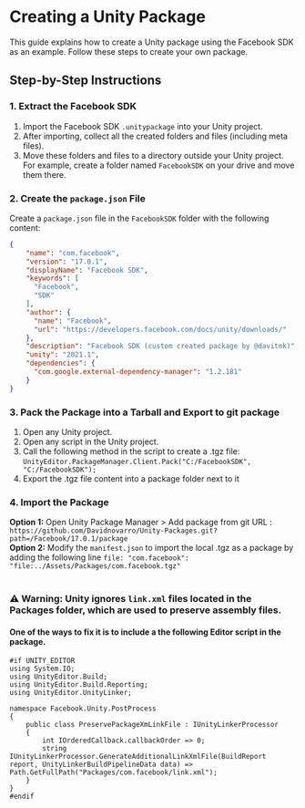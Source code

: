 # Creating a Unity Package

This guide explains how to create a Unity package using the Facebook SDK as an example. Follow these steps to create your own package.

## Step-by-Step Instructions

### 1. Extract the Facebook SDK

1. Import the Facebook SDK `.unitypackage` into your Unity project.
2. After importing, collect all the created folders and files (including meta files).
3. Move these folders and files to a directory outside your Unity project. For example, create a folder named `FacebookSDK` on your drive and move them there.

### 2. Create the `package.json` File

Create a `package.json` file in the `FacebookSDK` folder with the following content:

```json
{
    "name": "com.facebook",
    "version": "17.0.1",
    "displayName": "Facebook SDK",
    "keywords": [
      "Facebook",
      "SDK"
    ],
    "author": {
      "name": "Facebook",
      "url": "https://developers.facebook.com/docs/unity/downloads/"
    },
    "description": "Facebook SDK (custom created package by @davitmk)",
    "unity": "2021.1",
    "dependencies": {
      "com.google.external-dependency-manager": "1.2.181"
    }
}
```

### 3. Pack the Package into a Tarball and Export to git package

1. Open any Unity project.
2. Open any script in the Unity project.
3. Call the following method in the script to create a .tgz file: `UnityEditor.PackageManager.Client.Pack("C:/FacebookSDK", "C:/FacebookSDK");`
4. Export the .tgz file content into a package folder next to it

### 4. Import the Package

<B>Option 1:</b> Open Unity Package Manager > Add package from git URL : `https://github.com/Davidnovarro/Unity-Packages.git?path=/Facebook/17.0.1/package`
<br>
<B>Option 2:</b> Modify the `manifest.json` to import the local .tgz as a package by adding the following line `file: "com.facebook": "file:../Assets/Packages/com.facebook.tgz"`
<br>
<br>
### ⚠️ Warning: Unity ignores `link.xml` files located in the Packages folder, which are used to preserve assembly files.
#### One of the ways to fix it is to include a the following Editor script in the package.
```
#if UNITY_EDITOR
using System.IO;
using UnityEditor.Build;
using UnityEditor.Build.Reporting;
using UnityEditor.UnityLinker;

namespace Facebook.Unity.PostProcess
{
    public class PreservePackageXmLinkFile : IUnityLinkerProcessor
    {
        int IOrderedCallback.callbackOrder => 0;
        string IUnityLinkerProcessor.GenerateAdditionalLinkXmlFile(BuildReport report, UnityLinkerBuildPipelineData data) => Path.GetFullPath("Packages/com.facebook/link.xml");
    }
}
#endif
```